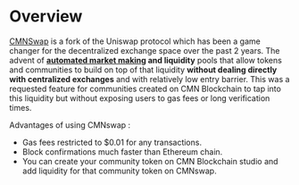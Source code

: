 # Overview

[CMNSwap](https://CMNswap.com/#/swap) is a fork of the Uniswap protocol which has been a game changer for the decentralized exchange space over the past 2 years. The advent of [**automated market makin**](https://cointelegraph.com/explained/uniswap-and-automated-market-makers-explained)**g and liquidity** pools that allow tokens and communities to build on top of that liquidity **without dealing directly with centralized exchanges** and with relatively low entry barrier. This was a requested feature for communities created on CMN Blockchain to tap into this liquidity but without exposing users to gas fees or long verification times. 

Advantages of using CMNswap : 

* Gas fees restricted to $0.01 for any transactions.
* Block confirmations much faster than Ethereum chain. 
* You can create your community token on CMN Blockchain studio and add liquidity for that community token on CMNswap. 

